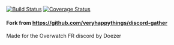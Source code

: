 [![Build Status](https://travis-ci.org/Doezer/discord-gather.svg?branch=evol)](https://travis-ci.org/discord-gather/discord-gather) [![Coverage Status](https://coveralls.io/repos/github/Doezer/discord-gather/badge.svg?branch=master)](https://coveralls.io/github/Doezer/discord-gather?branch=master)

#### Fork from https://github.com/veryhappythings/discord-gather
Made for the Overwatch FR discord by Doezer